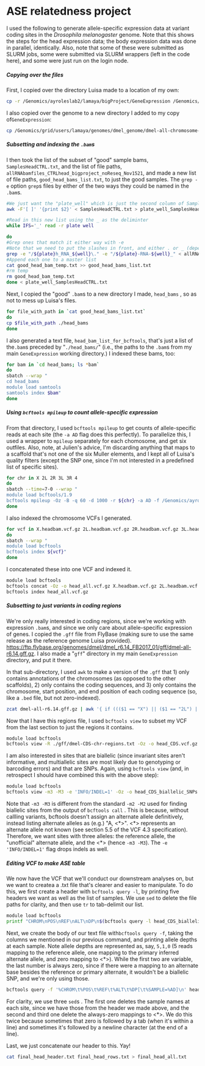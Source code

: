 # ASE relatedness project

I used the following to generate allele-specific expression data at variant coding sites in the *Drosophila melanogaster* genome. Note that this shows the steps for the head expression data; the body expression data was done in parallel, identically. Also, note that some of these were submitted as SLURM jobs, some were submitted via SLURM wrappers (left in the code here), and some were just run on the login node.

##### Copying over the files

First, I copied over the directory Luisa made to a location of my own:

```bash
cp -r /Genomics/ayroleslab2/lamaya/bigProject/GeneExpression /Genomics/ayroleslab2/emmanuel/relatedness_ase
```

I also copied over the genome to a new directory I added to my copy of`GeneExpression`:

```bash
cp /Genomics/grid/users/lamaya/genomes/dmel_genome/dmel-all-chromosome-r6.14.fa /Genomics/ayroleslab2/emmanuel/relatedness_ase/GeneExpression/genome
```

##### Subsetting and indexing the `.bam`s

I then took the list of the subset of "good" sample bams, `SamplesHeadCTRL.txt`, and the list of file paths, `allRNAbamfiles_CTRLhead_bigproject_noReseq_Nov1521`, and made a new list of file paths, `good_head_bams_list.txt`, to just the good samples. The `grep -e` option `grep`s files by either of the two ways they could be named in the `.bam`s.

```bash
#We just want the "plate_well" which is just the second column of SamplesHeadCTRL.txt
awk -F'[ ]' '{print $2}' < SamplesHeadCTRL.txt > plate_well_SamplesHeadCTRL.txt

#Read in this new list using the _ as the deliminter
while IFS='_' read -r plate well

do
#Grep ones that match it either way with -e
#Note that we need to put the slashes in front, and either . or _ (depending on the pattern) after
grep -e "/${plate}h_RNA_${well}\." -e "/${plate}-RNA-${well}_" < allRNAbamfiles_CTRLhead_bigproject_noReseq_Nov1521 > good_head_bam_temp.txt
#Append each one to a master list
cat good_head_bam_temp.txt >> good_head_bams_list.txt
#rm temp
rm good_head_bam_temp.txt
done < plate_well_SamplesHeadCTRL.txt
```

Next, I copied the "good" `.bam`s to a new directory I made, `head_bams` , so as not to mess up Luisa's files.

```bash
for file_with_path in `cat good_head_bams_list.txt`
do
cp $file_with_path ./head_bams
done
```

I also generated a text file, `head_bam_list_for_bcftools`, that's just a list of the`.bam`s  preceded by "`./head_bams/`" (i.e., the paths to the `.bam`s from my main `GeneExpression` working directory.) I indexed these bams, too:

``` bash
for bam in `cd head_bams; ls *bam`
do
sbatch --wrap "
cd head_bams
module load samtools
samtools index $bam"
done
```

##### Using `bcftools mpileup` to count allele-specific expression

From that directory, I used `bcftools mpileup` to get counts of allele-specific reads at each site (the `-a AD` flag does this perfectly). To parallelize this, I used a wrapper to `mpileup` separately for each chomosome, and get six outfiles. Also, note, at Julien's advice, I'm discarding anything that maps to a scaffold that's not one of the six Muller elements, and I kept all of Luisa's quality filters (except the SNP one, since I'm not interested in a predefined list of specific sites).

```bash
for chr in X 2L 2R 3L 3R 4
do
sbatch --time=7-0 --wrap "
module load bcftools/1.9
bcftools mpileup -Oz -B -q 60 -d 1000 -r ${chr} -a AD -f /Genomics/ayroleslab2/emmanuel/relatedness_ase/GeneExpression/genome/dmel-all-chromosome-r6.14.fa -b head_bam_list_for_bcftools -o ${chr}.headbam.vcf.gz"
done
```

I also indexed the chromosome VCFs I generated.

```bash
for vcf in X.headbam.vcf.gz 2L.headbam.vcf.gz 2R.headbam.vcf.gz 3L.headbam.vcf.gz 3R.headbam.vcf.gz 4.headbam.vcf.gz
do
sbatch --wrap "
module load bcftools
bcftools index ${vcf}"
done
```

I concatenated these into one VCF and indexed it.

```bash
module load bcftools
bcftools concat -Oz -o head_all.vcf.gz X.headbam.vcf.gz 2L.headbam.vcf.gz 2R.headbam.vcf.gz 3L.headbam.vcf.gz 3R.headbam.vcf.gz 4.headbam.vcf.gz
bcftools index head_all.vcf.gz
```

##### Subsetting to just variants in coding regions

We're only really interested in coding regions, since we're working with expression `.bam`s, and since we only care about allele-specific expression of genes. I copied the `.gff` file from FlyBase (making sure to use the same release as the reference genome Luisa provided). https://ftp.flybase.org/genomes/dmel/dmel_r6.14_FB2017_01/gff/dmel-all-r6.14.gff.gz. I also made a "`gff`" directory in my main `GeneExpression ` directory, and put it there.

In that sub-directory, I used `awk` to make a version of the `.gff` that 1) only contains annotations of the chromosomes (as opposed to the other scaffolds), 2) only contains the coding sequences, and 3) only contains the chromosome, start position, and end position of each coding sequence (so, like a `.bed` file, but not zero-indexed).

```bash
zcat dmel-all-r6.14.gff.gz | awk '{ if ((($1 == "X") || ($1 == "2L") || ($1 == "2R") || ($1 == "3L") || ($1 == "3R") || ($1 == "4")) && ($3 == "CDS")) { print $1 "\t" $4 "\t" $5} }' > dmel-CDS-chr-regions.txt
```

Now that I have this regions file, I used `bcftools view` to subset my VCF from the last section to just the regions it contains.

```bash
module load bcftools
bcftools view -R ./gff/dmel-CDS-chr-regions.txt -Oz -o head_CDS.vcf.gz head_all.vcf.gz
```

I am also interested in sites that are biallelic (since invariant sites aren't informative, and multiallelic sites are most likely due to genotyping or barcoding errors) and that are SNPs. Again, using `bcftools view` (and, in retrospect I should have combined this with the above step):

```bash
module load bcftools
bcftools view -m3 -M3 -e 'INFO/INDEL=1' -Oz -o head_CDS_biallelic_SNPs.vcf.gz head_CDS.vcf.gz
```

Note that `-m3 -M3` is different from the standard `-m2 -M2` used for finding biallelic sites from the output of `bcftools call` . This is because, without callling variants, bcftools doesn't assign an alternate allele definitively, instead listing alternate alleles as (e.g.) "A, <\*>". <\*> represents an alternate allele not known (see section 5.5 of the VCF 4.3 specification). Therefore, we want sites with three alleles: the reference allele, the "unofficial" alternate allele, and the <\*> (hence `-m3 -M3`). The `-e 'INFO/INDEL=1'` flag drops indels as well.

##### Editing VCF to make ASE table

We now have the VCF that we'll conduct our downstream analyses on, but we want to createa a .txt file that's clearer and easier to manipulate. To do this, we first create a header with `bcftools query -l`, by printing five headers we want as well as the list of samples. We use `sed` to delete the file paths for clarity, and then use `tr` to tab-delimit our list. 

```bash
module load bcftools
printf "CHROM\nPOS\nREF\nALT\nDP\n$(bcftools query -l head_CDS_biallelic_SNPs.vcf.gz | sed s'|\./head_bams/||')" | tr "\n" "\t" > final_head_header.txt
```

Next, we create the body of our text file with`bcftools query -f`, taking the columns we mentioned in our previous command, and printing allele depths at each sample. Note allele depths are represented as, say, `5,1,0` (5 reads mapping to the reference allele, one mapping to the primary inferred alternate allele, and zero mapping to <*>). While the first two are variable, the last number is always zero, since if there were a mapping to an alternate base besides the reference or primary alternate, it wouldn't be a biallelic SNP, and we're only using those.

```bash
bcftools query -f '%CHROM\t%POS\t%REF\t%ALT\t%DP[\t%SAMPLE=%AD]\n' head_CDS_biallelic_SNPs.vcf.gz | sed 's|\./head_bams/[^=]*=||g' | sed 's|,0\t|\t|g' | sed 's|,0\n|\n|g' > final_head_rows.txt
```

For clarity, we use three `sed`s . The first one deletes the sample names at each site, since we have those from the header we made above, and the second and third one delete the always-zero mappings to <*>. We do this twice because sometimes that zero is followed by a tab (when it's within a line) and sometimes it's followed by a newline character (at the end of a line).

Last, we just concatenate our header to this. Yay!

```bash
cat final_head_header.txt final_head_rows.txt > final_head_all.txt
```
